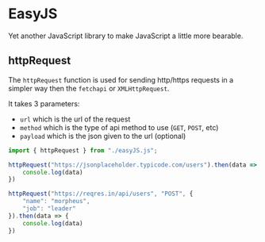# EasyJS

Yet another JavaScript library to make JavaScript a little more bearable.

## httpRequest

The `httpRequest` function is used for sending http/https requests in a simpler way then the `fetchapi` or `XMLHttpRequest`.

It takes 3 parameters:

- `url` which is the url of the request
- `method` which is the type of api method to use (`GET`, `POST`, etc)
- `payload` which is the json given to the url (optional)

```javascript
import { httpRequest } from "./easyJS.js";

httpRequest("https://jsonplaceholder.typicode.com/users").then(data => {
    console.log(data)
})

httpRequest("https://reqres.in/api/users", "POST", {
    "name": "morpheus",
    "job": "leader"
}).then(data => {
    console.log(data)
})
```
